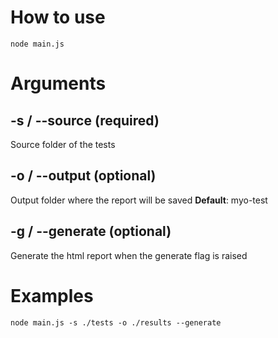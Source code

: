 # How to use
`node main.js`
# Arguments
## -s / --source (required)
Source folder of the tests
## -o / --output (optional)
Output folder where the report will be saved
**Default**: myo-test
## -g / --generate (optional)
Generate the html report when the generate flag is raised
# Examples
`node main.js -s ./tests -o ./results --generate`